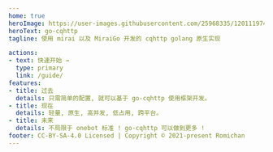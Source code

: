 ```yaml
---
home: true
heroImage: https://user-images.githubusercontent.com/25968335/120111974-8abef880-c139-11eb-99cd-fa928348b198.png
heroText: go-cqhttp
tagline: 使用 mirai 以及 MiraiGo 开发的 cqhttp golang 原生实现

actions:
- text: 快速开始 →
  type: primary
  link: /guide/
features:
- title: 过去
  details: 只需简单的配置, 就可以基于 go-cqhttp 使用框架开发。
- title: 现在
  details: 轻量, 原生, 高并发, 低占用, 跨平台。
- title: 未来
  details: 不局限于 onebot 标准 ! go-cqhttp 可以做到更多 !
footer: CC-BY-SA-4.0 Licensed | Copyright © 2021-present Romichan
---
```

